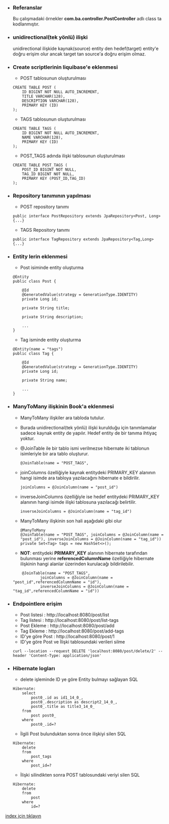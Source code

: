 * ### Referanslar
    Bu çalışmadaki örnekler **com.ba.controller.PostController** adlı class ta kodlanmıştır.
    
* ### unidirectional(tek yönlü)  ilişki 
    unidirectional ilişkide kaynak(source) entity den hedef(target) entity'e doğru erişim olur ancak target tan source'a doğru erişim olmaz.

* ### Create scriptlerinin liquibase'e eklenmesi
    - POST tablosunun oluşturulması
    ```
    CREATE TABLE POST (
        ID BIGINT NOT NULL AUTO_INCREMENT,
        TITLE VARCHAR(128),
        DESCRIPTION VARCHAR(128),
        PRIMARY KEY (ID)
    );
    ```
    
    - TAGS tablosunun oluşturulması
    ```
    CREATE TABLE TAGS (
        ID BIGINT NOT NULL AUTO_INCREMENT,
        NAME VARCHAR(128),
        PRIMARY KEY (ID)
    );
    ```
    
    - POST_TAGS adında ilişki tablosunun oluşturulması
    ```
    CREATE TABLE POST_TAGS (
        POST_ID BIGINT NOT NULL,
        TAG_ID BIGINT NOT NULL,
        PRIMARY KEY (POST_ID,TAG_ID)
    );
    ```

* ### Repository tanımının yapılması
    - POST repository tanımı
    ```
    public interface PostRepository extends JpaRepository<Post, Long> {...}
    ```
    
    - TAGS Repository tanımı
    ```
    public interface TagRepository extends JpaRepository<Tag,Long> {...}
    ```

* ### Entity lerin eklenmesi
    - Post isiminde entity oluşturma
    ```
    @Entity
    public class Post {
    
        @Id
        @GeneratedValue(strategy = GenerationType.IDENTITY)
        private Long id;
    
        private String title;
    
        private String description;
        
        ...
    }
    ```
    
    - Tag isminde entity oluşturma
    ```
    @Entity(name = "tags")
    public class Tag {
    
        @Id
        @GeneratedValue(strategy = GenerationType.IDENTITY)
        private Long id;
    
        private String name;
    
        ...
    }
    ```

* ### ManyToMany ilişkinin Book'a eklenmesi 
    - ManyToMany ilişkiler ara tabloda tutulur.
    - Burada unidirectional(tek yönlü)  ilişki kurulduğu için tanımlamalar sadece kaynak entity de yapılır. Hedef entity de bir tanıma ihtiyaç yoktur.
    - @JoinTable ile bir tablo ismi verilmezse hibernate iki tablonun isimleriyle bir ara tablo oluşturur.
        ```
        @JoinTable(name = "POST_TAGS",
        ```
    - joinColumns özelliğiyle  kaynak entitydeki PRIMARY_KEY alanının hangi isimde ara tabloya yazılacağını hibernate e bildirilir.
        ```
        joinColumns = @JoinColumn(name = "post_id")
        ```
    - inverseJoinColumns özelliğiyle ise hedef entitydeki PRIMARY_KEY alanının hangi isimde ilişki tablosuna yazılacağı belirtilir.
        ```
        inverseJoinColumns = @JoinColumn(name = "tag_id")
        ```
    
    - ManyToMany ilişkinin son hali aşağıdaki gibi olur
        ```
        @ManyToMany
        @JoinTable(name = "POST_TAGS", joinColumns = @JoinColumn(name = "post_id"), inverseJoinColumns = @JoinColumn(name = "tag_id"))
        private Set<Tag> tags = new HashSet<>();
        ```
    - **NOT**: entitydeki **PRIMARY_KEY** alanının hibernate tarafından bulunması yerine **referencedColumnName** özelliğiyle hibernate ilişkinin hangi alanlar üzerinden kurulacağı  bildirilebilir.
    ```
        @JoinTable(name = "POST_TAGS",
                joinColumns = @JoinColumn(name = "post_id",referencedColumnName = "id"),
                inverseJoinColumns = @JoinColumn(name = "tag_id",referencedColumnName = "id"))
    ```

* ### Endpointlere erişim
    - Post listesi : http://localhost:8080/post/list 
    - Tag listesi : http://localhost:8080/post/list-tags 
    - Post Ekleme : http://localhost:8080/post/add
    - Tag Ekleme : http://localhost:8080/post/add-tags
    - ID'ye göre Post  : http://localhost:8080/post/1 
    - ID'ye göre Post ve İlişki tablosundaki verileri silme
    ```
    curl --location --request DELETE 'localhost:8080/post/delete/2' --header 'Content-Type: application/json'
    ```    
    
* ### Hibernate logları
    - delete işleminde ID ye göre Entity bulmayı sağlayan SQL
    ```
    Hibernate: 
        select
            post0_.id as id1_14_0_,
            post0_.description as descript2_14_0_,
            post0_.title as title3_14_0_ 
        from
            post post0_ 
        where
            post0_.id=?
    ```
    - İlgili Post bulunduktan sonra önce ilişkiyi silen SQL 
    ```
    Hibernate: 
        delete 
        from
            post_tags 
        where
            post_id=?
    ```      
    - İlişki silindikten sonra POST tablosundaki veriyi silen SQL
    ```
    Hibernate: 
        delete 
        from
            post 
        where
            id=?
    ```      

[index için tıklayın](../README.md)
